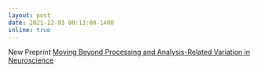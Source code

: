 ```yaml
---
layout: post
date: 2021-12-03 00:13:00-1400
inline: true
---
```


New Preprint [Moving Beyond Processing and Analysis-Related Variation in Neuroscience](https://www.biorxiv.org/content/10.1101/2021.12.01.470790v2)